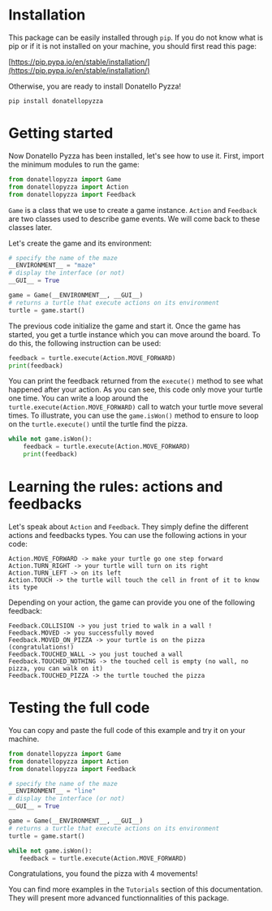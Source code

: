 # Installation

This package can be easily installed through `pip`. If you do not know what is pip or if it is not installed on your machine, you should first read this page:

[https://pip.pypa.io/en/stable/installation/](https://pip.pypa.io/en/stable/installation/)

Otherwise, you are ready to install Donatello Pyzza!

`pip install donatellopyzza`


# Getting started

Now Donatello Pyzza has been installed, let's see how to use it. First, import the minimum modules to run the game:

```python
from donatellopyzza import Game
from donatellopyzza import Action
from donatellopyzza import Feedback
```

`Game` is a class that we use to create a game instance. `Action` and `Feedback` are two classes used to describe game events. We will come back to these classes later.

Let's create the game and its environment:

```python
# specify the name of the maze
__ENVIRONMENT__ = "maze"
# display the interface (or not)
__GUI__ = True

game = Game(__ENVIRONMENT__, __GUI__)
# returns a turtle that execute actions on its environment
turtle = game.start()
```

The previous code initialize the game and start it. Once the game has started, you get a turtle instance which you can move around the board.
To do this, the following instruction can be used:

```python
feedback = turtle.execute(Action.MOVE_FORWARD)
print(feedback)
```

You can print the feedback returned from the `execute()` method to see what happened after your action. 
As you can see, this code only move your turtle one time. You can write a loop around the `turtle.execute(Action.MOVE_FORWARD)` call to watch your turtle move several times.
To illustrate, you can use the `game.isWon()` method to ensure to loop on the `turtle.execute()` until the turtle find the pizza.

```python
while not game.isWon():
    feedback = turtle.execute(Action.MOVE_FORWARD)
    print(feedback)
```

# Learning the rules:  actions and feedbacks

Let's speak about `Action` and `Feedback`. They simply define the different actions and feedbacks types. You can use the following actions in your code:

    Action.MOVE_FORWARD -> make your turtle go one step forward
    Action.TURN_RIGHT -> your turtle will turn on its right
    Action.TURN_LEFT -> on its left
    Action.TOUCH -> the turtle will touch the cell in front of it to know its type


Depending on your action, the game can provide you one of the following feedback:

    Feedback.COLLISION -> you just tried to walk in a wall !
    Feedback.MOVED -> you successfully moved
    Feedback.MOVED_ON_PIZZA -> your turtle is on the pizza (congratulations!)
    Feedback.TOUCHED_WALL -> you just touched a wall
    Feedback.TOUCHED_NOTHING -> the touched cell is empty (no wall, no pizza, you can walk on it)
    Feedback.TOUCHED_PIZZA -> the turtle touched the pizza


# Testing the full code


You can copy and paste the full code of this example and try it on your machine.

```python
from donatellopyzza import Game
from donatellopyzza import Action
from donatellopyzza import Feedback

# specify the name of the maze
__ENVIRONMENT__ = "line"
# display the interface (or not)
__GUI__ = True

game = Game(__ENVIRONMENT__, __GUI__)
# returns a turtle that execute actions on its environment
turtle = game.start()

while not game.isWon():
   feedback = turtle.execute(Action.MOVE_FORWARD)
```

Congratulations, you found the pizza with 4 movements!

You can find more examples in the `Tutorials` section of this documentation. They will present more advanced functionnalities of this package.